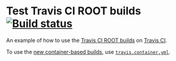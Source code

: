 # Test Travis CI ROOT builds [![Build status](https://travis-ci.org/alexpearce/test-travis-builds.svg)](http://travis-ci.org/alexpearce/test-travis-builds)

An example of how to use the [Travis CI ROOT builds](https://github.com/alexpearce/travis-ci-root-builds) on [Travis CI](http://travis-ci.com/).

To use the [new container-based builds](http://docs.travis-ci.com/user/workers/container-based-infrastructure/), use [`travis.container.yml`](.travis.container.yml).

